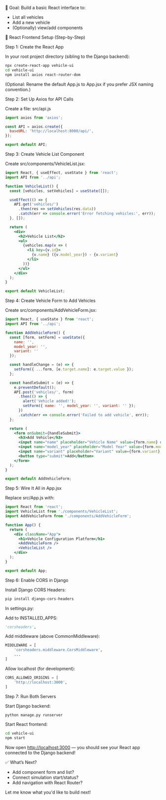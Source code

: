🎯 Goal: Build a basic React interface to:

* List all vehicles
* Add a new vehicle
* (Optionally) view/add components

🧱 React Frontend Setup (Step-by-Step)

Step 1: Create the React App

In your root project directory (sibling to the Django backend):

```bash
npx create-react-app vehicle-ui
cd vehicle-ui
npm install axios react-router-dom
```

(Optional: Rename the default App.js to App.jsx if you prefer JSX naming convention.)

Step 2: Set Up Axios for API Calls

Create a file: src/api.js

```js
import axios from 'axios';

const API = axios.create({
  baseURL: 'http://localhost:8000/api/',
});

export default API;
```

Step 3: Create Vehicle List Component

Create src/components/VehicleList.jsx:

```jsx
import React, { useEffect, useState } from 'react';
import API from '../api';

function VehicleList() {
  const [vehicles, setVehicles] = useState([]);

  useEffect(() => {
    API.get('vehicles/')
      .then(res => setVehicles(res.data))
      .catch(err => console.error('Error fetching vehicles:', err));
  }, []);

  return (
    <div>
      <h2>Vehicle List</h2>
      <ul>
        {vehicles.map(v => (
          <li key={v.id}>
            {v.name} ({v.model_year}) - {v.variant}
          </li>
        ))}
      </ul>
    </div>
  );
}

export default VehicleList;
```

Step 4: Create Vehicle Form to Add Vehicles

Create src/components/AddVehicleForm.jsx:

```jsx
import React, { useState } from 'react';
import API from '../api';

function AddVehicleForm() {
  const [form, setForm] = useState({
    name: '',
    model_year: '',
    variant: ''
  });

  const handleChange = (e) => {
    setForm({ ...form, [e.target.name]: e.target.value });
  };

  const handleSubmit = (e) => {
    e.preventDefault();
    API.post('vehicles/', form)
      .then(() => {
        alert('Vehicle added!');
        setForm({ name: '', model_year: '', variant: '' });
      })
      .catch(err => console.error('Failed to add vehicle', err));
  };

  return (
    <form onSubmit={handleSubmit}>
      <h3>Add Vehicle</h3>
      <input name="name" placeholder="Vehicle Name" value={form.name} onChange={handleChange} required />
      <input name="model_year" placeholder="Model Year" value={form.model_year} onChange={handleChange} required />
      <input name="variant" placeholder="Variant" value={form.variant} onChange={handleChange} required />
      <button type="submit">Add</button>
    </form>
  );
}

export default AddVehicleForm;
```

Step 5: Wire It All in App.jsx

Replace src/App.js with:

```jsx
import React from 'react';
import VehicleList from './components/VehicleList';
import AddVehicleForm from './components/AddVehicleForm';

function App() {
  return (
    <div className="App">
      <h1>Vehicle Configuration Platform</h1>
      <AddVehicleForm />
      <VehicleList />
    </div>
  );
}

export default App;
```

Step 6: Enable CORS in Django

Install Django CORS Headers:

```bash
pip install django-cors-headers
```

In settings.py:

Add to INSTALLED\_APPS:

```python
'corsheaders',
```

Add middleware (above CommonMiddleware):

```python
MIDDLEWARE = [
    'corsheaders.middleware.CorsMiddleware',
    ...
]
```

Allow localhost (for development):

```python
CORS_ALLOWED_ORIGINS = [
    'http://localhost:3000',
]
```

Step 7: Run Both Servers

Start Django backend:

```bash
python manage.py runserver
```

Start React frontend:

```bash
cd vehicle-ui
npm start
```

Now open [http://localhost:3000](http://localhost:3000) — you should see your React app connected to the Django backend!

✅ What’s Next?

* Add component form and list?
* Connect simulation start/status?
* Add navigation with React Router?

Let me know what you'd like to build next!
